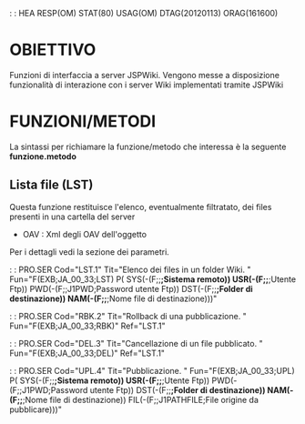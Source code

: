  :  : HEA RESP(OM) STAT(80) USAG(OM) DTAG(20120113) ORAG(161600)

# OBIETTIVO
Funzioni di interfaccia a server JSPWiki. Vengono messe a disposizione funzionalità di interazione con i server Wiki implementati tramite JSPWiki

# FUNZIONI/METODI
La sintassi per richiamare la funzione/metodo che interessa è la seguente **funzione.metodo**

## Lista file (LST)
Questa funzione restituisce l'elenco, eventualmente filtratato, dei files presenti in una cartella del server

- OAV :  Xml degli OAV dell'oggetto



Per i dettagli vedi la sezione dei parametri.


 :  : PRO.SER Cod="LST.1" Tit="Elenco dei files in un folder Wiki. " Fun="F(EXB;JA_00_33;LST) P( SYS(-(F;;**;Sistema remoto)) USR(-(F;;**;Utente Ftp)) PWD(-(F;;J1PWD;Password utente Ftp)) DST(-(F;;**;Folder di destinazione)) NAM(-(F;;**;Nome file di destinazione)))"

 :  : PRO.SER Cod="RBK.2" Tit="Rollback di una pubblicazione. " Fun="F(EXB;JA_00_33;RBK)" Ref="LST.1"

 :  : PRO.SER Cod="DEL.3" Tit="Cancellazione di un file pubblicato. " Fun="F(EXB;JA_00_33;DEL)" Ref="LST.1"

 :  : PRO.SER Cod="UPL.4" Tit="Pubblicazione. " Fun="F(EXB;JA_00_33;UPL) P( SYS(-(F;;**;Sistema remoto)) USR(-(F;;**;Utente Ftp)) PWD(-(F;;J1PWD;Password utente Ftp)) DST(-(F;;**;Folder di destinazione)) NAM(-(F;;**;Nome file di destinazione)) FIL(-(F;;J1PATHFILE;File origine da pubblicare)))"

